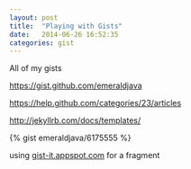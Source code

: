 ```yaml
---
layout: post
title:  "Playing with Gists"
date:   2014-06-26 16:52:35
categories: gist
---
```


All of my gists

https://gist.github.com/emeraldjava

https://help.github.com/categories/23/articles

<script src="https://gist.github.com/emeraldjava/6175555.js"></script>

http://jekyllrb.com/docs/templates/

{% gist emeraldjava/6175555 %}

using [gist-it.appspot.com](http://gist-it.appspot.com) for a fragment

<script src="http://gist-it.appspot.com/https://github.com/spring-projects/spring-batch-admin/blob/master/spring-batch-admin-resources/src/main/resources/org/springframework/batch/admin/web/resources/WEB-INF/web.xml?footer=minimal&slice=4:-1">
</script>
